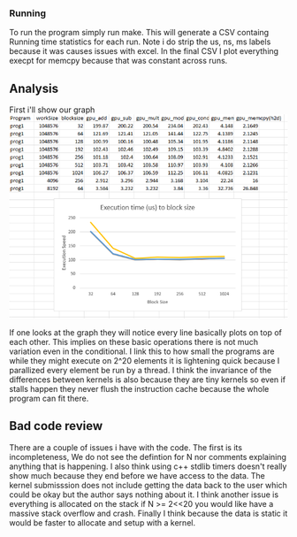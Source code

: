 
### Running
To run the program simply run make. This will generate a CSV containg
Running time statistics for each run. Note i do strip the us, ns, ms labels
because it was causes issues with excel. In the final CSV I plot everything
execpt for memcpy because that was constant across runs. 

## Analysis
First i'll show our graph
![Graph of data](./submitted_data.png)

If one looks at the graph they will notice every line basically plots on top 
of each other. This implies on these basic operations there is not much 
variation even in the conditional. I link this to how small the programs are
while they might execute on 2^20 elements it is lightening quick because
I parallized every element be run by a thread. I think the invariance of the 
differences between kernels is also because they are tiny kernels so even
if stalls happen they never flush the instruction cache because the whole 
program can fit there. 

## Bad code review

There are a couple of issues i have with the code. The first is its incompleteness,
We do not see the defintion for N nor comments explaining anything that is happening.
I also think using c++ stdlib timers doesn't really show much because they end before
we have access to the data. The kernel submisssion does not include getting the data
back to the user which could be okay but the author says nothing about it. I think 
another issue is everything is allocated on the stack if N >= 2<<20 you would like
have a massive stack overflow and crash. Finally I think because the data is static
it would be faster to allocate and setup with a kernel. 
